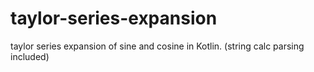 # taylor-series-expansion
taylor series expansion of sine and cosine in Kotlin. (string calc parsing included)
